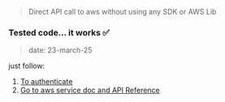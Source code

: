 > Direct API call to aws without using any SDK or AWS Lib

### Tested code... it works ✅
> date: 23-march-25

just follow:
1. [To authenticate](https://docs.aws.amazon.com/IAM/latest/UserGuide/reference_sigv-create-signed-request.html)
2. [Go to aws service doc and API Reference](https://docs.aws.amazon.com/AmazonS3/latest/API/Welcome.html)

